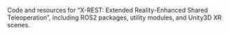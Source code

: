 Code and resources for “X-REST: Extended Reality-Enhanced Shared Teleoperation”, including ROS2 packages, utility modules, and Unity3D XR scenes. 
